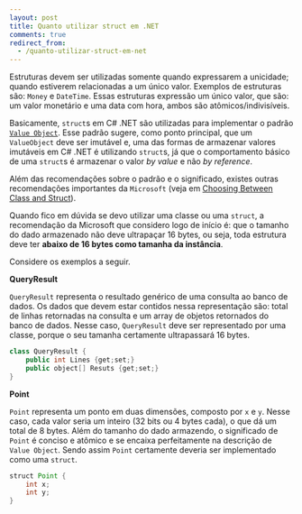 ```yaml
---
layout: post
title: Quanto utilizar struct em .NET
comments: true
redirect_from:
  - /quanto-utilizar-struct-em-net
---
```


Estruturas devem ser utilizadas somente quando expressarem a unicidade; quando estiverem relacionadas a um único valor. Exemplos de estruturas são: `Money` e `DateTime`. Essas estruturas expressão um único valor, que são: um valor monetário e uma data com hora, ambos são atômicos/indivisíveis.

Basicamente, `struct`s em C# .NET são utilizadas para implementar o padrão [`Value Object`][1]. Esse padrão sugere, como ponto principal, que um `ValueObject` deve ser imutável e, uma das formas de armazenar valores imutáveis em C# .NET é utilizando `struct`s, já que o comportamento básico de uma `struct`s é armazenar o valor _by value_ e não _by reference_.

Além das recomendações sobre o padrão e o significado, existes outras recomendações importantes da `Microsoft` (veja em [Choosing Between Class and Struct][2]).

Quando fico em dúvida se devo utilizar uma classe ou uma `struct`, a recomendação da Microsoft que considero logo de início é: que o tamanho do dado armazenado não deve ultrapaçar 16 bytes, ou seja, toda estrutura deve ter **abaixo de 16 bytes como tamanha da instância**.


Considere os exemplos a seguir.

**QueryResult**

`QueryResult` representa o resultado genérico de uma consulta ao banco de dados. Os dados que devem estar contidos nessa representação são:  total de linhas retornadas na consulta e um array de objetos retornados do banco de dados. Nesse caso, `QueryResult` deve ser representado por uma classe, porque o seu tamanha certamente ultrapassará 16 bytes.

```java
class QueryResult {
    public int Lines {get;set;}
    public object[] Resuts {get;set;}
}
```


**Point**

`Point` representa um ponto em duas dimensões, composto por `x` e `y`. Nesse caso, cada valor seria um inteiro (32 bits ou 4 bytes cada), o que dá um total de 8 bytes. Além do tamanho do dado armazendo, o significado de `Point` é conciso e atômico e se encaixa perfeitamente na descrição de `Value Object`. Sendo assim `Point` certamente deveria ser implementado como uma `struct`.

```java
struct Point {
    int x;
    int y;
}

```

 [1]: http://martinfowler.com/bliki/ValueObject.html
 [2]: http://msdn.microsoft.com/en-us/library/ms229017%28v=vs.110%29.aspx

